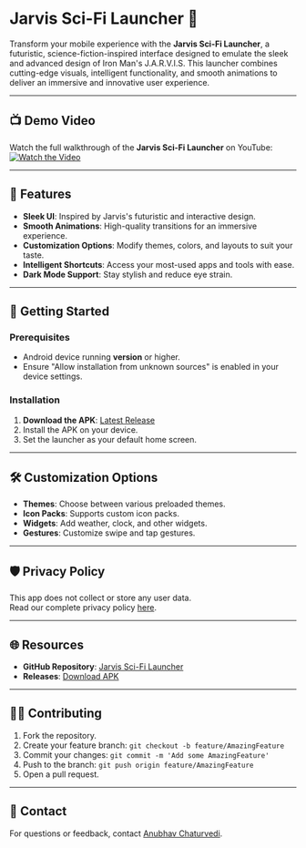 # Jarvis Sci-Fi Launcher 🚀

Transform your mobile experience with the **Jarvis Sci-Fi Launcher**, a futuristic, science-fiction-inspired interface designed to emulate the sleek and advanced design of Iron Man's J.A.R.V.I.S. This launcher combines cutting-edge visuals, intelligent functionality, and smooth animations to deliver an immersive and innovative user experience.

---
## 📺 Demo Video

Watch the full walkthrough of the **Jarvis Sci-Fi Launcher** on YouTube:  
[![Watch the Video](https://github.com/user-attachments/assets/f9b14852-3d90-43ab-9132-f9691f3262c2)]([https://www.youtube.com/watch?v=YOUR_VIDEO_ID](https://youtu.be/ygL_5gSL2ZU?si=WlGC2ylXHAorT9EV))

---

## 🌟 Features

- **Sleek UI**: Inspired by Jarvis's futuristic and interactive design.
- **Smooth Animations**: High-quality transitions for an immersive experience.
- **Customization Options**: Modify themes, colors, and layouts to suit your taste.
- **Intelligent Shortcuts**: Access your most-used apps and tools with ease.
- **Dark Mode Support**: Stay stylish and reduce eye strain.

---

## 🚀 Getting Started

### Prerequisites
- Android device running **version** or higher.
- Ensure "Allow installation from unknown sources" is enabled in your device settings.

### Installation

1. **Download the APK**: [Latest Release](https://github.com/AnubhavChaturvedi-GitHub/Jarvis-Sci-Fi-launcher-/releases)
2. Install the APK on your device.
3. Set the launcher as your default home screen.

---

## 🛠️ Customization Options

- **Themes**: Choose between various preloaded themes.
- **Icon Packs**: Supports custom icon packs.
- **Widgets**: Add weather, clock, and other widgets.
- **Gestures**: Customize swipe and tap gestures.

---

## 🛡️ Privacy Policy

This app does not collect or store any user data.  
Read our complete privacy policy [here](#).

---

## 🌐 Resources

- **GitHub Repository**: [Jarvis Sci-Fi Launcher](https://github.com/AnubhavChaturvedi-GitHub/Jarvis-Sci-Fi-launcher-)
- **Releases**: [Download APK](https://github.com/AnubhavChaturvedi-GitHub/Jarvis-Sci-Fi-launcher-/releases)

---

## 👨‍💻 Contributing

1. Fork the repository.
2. Create your feature branch: `git checkout -b feature/AmazingFeature`
3. Commit your changes: `git commit -m 'Add some AmazingFeature'`
4. Push to the branch: `git push origin feature/AmazingFeature`
5. Open a pull request.

---

## 📧 Contact

For questions or feedback, contact [Anubhav Chaturvedi](https://github.com/AnubhavChaturvedi-GitHub).
